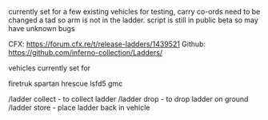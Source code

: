 currently set for a few existing vehicles for testing, carry co-ords need to be changed a tad so arm is not in the ladder.
script is still in public beta so may have unknown bugs


CFX: https://forum.cfx.re/t/release-ladders/1439521
Github: https://github.com/inferno-collection/Ladders/

vehicles currently set for

firetruk
spartan
hrescue
lsfd5
gmc

/ladder collect - to collect ladder
/ladder drop - to drop ladder on ground
/ladder store - place ladder back in vehicle
